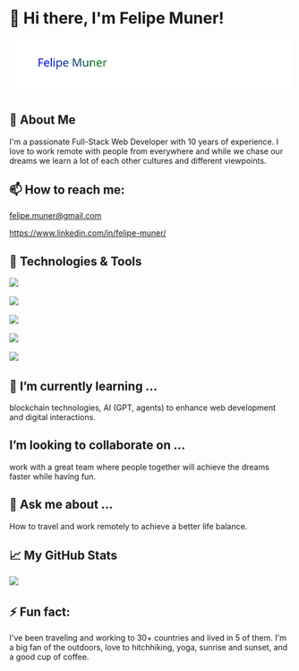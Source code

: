 # 👋 Hi there, I'm Felipe Muner!

<img src="./main-text.svg">

## 🚀 About Me

I'm a passionate Full-Stack Web Developer with 10 years of experience. I love to work remote with people from everywhere and while we chase our dreams we learn a lot of each other cultures and different viewpoints.

## 📫 How to reach me:

felipe.muner@gmail.com

https://www.linkedin.com/in/felipe-muner/

## 🔧 Technologies & Tools

![](https://img.shields.io/badge/-Next.js-black?style=flat-square&logo=next.js)

![](https://img.shields.io/badge/-React-black?style=flat-square&logo=react)

![](https://img.shields.io/badge/-Tailwind_CSS-black?style=flat-square&logo=tailwind-css)

![](https://img.shields.io/badge/-Node.js-black?style=flat-square&logo=node.js)

![](https://img.shields.io/badge/-Express-black?style=flat-square&logo=express)

## 🌱 I’m currently learning ...

blockchain technologies, AI (GPT, agents) to enhance web development and digital interactions.

## I’m looking to collaborate on ...

work with a great team where people together will achieve the dreams faster while having fun.

## 💬 Ask me about ...

How to travel and work remotely to achieve a better life balance.

## 📈 My GitHub Stats

<img src="https://github-readme-streak-stats.herokuapp.com/?user=felipe-muner">

## ⚡ Fun fact:

I've been traveling and working to 30+ countries and lived in 5 of them. I'm a big fan of the outdoors, love to hitchhiking, yoga, sunrise and sunset, and a good cup of coffee.
